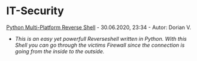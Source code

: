 # IT-Security


[Python Multi-Platform Reverse Shell](py-shell.md) - 30.06.2020, 23:34 - Autor: Dorian V.
  - _This is an easy yet powerfull Reverseshell written in Python. With this Shell you can go through the victims Firewall since the connection is going from the inside to the outside._
